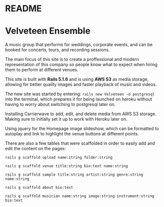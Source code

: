 # README

# Velveteen Ensemble
A music group that performs for weddings, corporate events, and can be booked for concerts, tours, and recording sessions. 

The main focus of this site is to create a proffessional and modern representation of this company so people know what to expect when hiring them to perform at different venues.



This site is built with **Rails 5.1.6** and is using **AWS S3** as media storage, allowing for better quality images and faster playback of music and videos.

The new site was started by entering:
    ```
    rails new Velveteen -d postgresql
    ```
into the terminal, which prepares it for being launched on heroku without having to worry about switching to postgresql later on.

Installing Carrierwave to add, edit, and delete media from AWS S3 storage. Making sure to initially set it up to work with Heroku later on.

Using jquery for the Homepage image slideshow, which can be formatted to autoplay and link to highlight the venue buttons at different points.

There are also a few tables that were scaffolded in order to easily add and edit the content on the pages:

``rails g scaffold upload name:string folder:string``

``rails g scaffold venue title:string bio:text name:string``

``rails g scaffold sample title:string artist:string genre:string name:string``

``rails g scaffold about bio:text``

``rails g scaffold musician name:string image:string instrument:string bio:text ``
